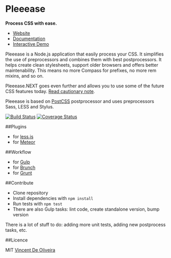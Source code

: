 Pleeease
========

**Process CSS with ease.**

* [Website](http://pleeease.io)
* [Documentation](http://pleeease.io/docs)
* [Interactive Demo](http://pleeease.io/play)

Pleeease is a Node.js application that easily process your CSS. It simplifies the use of preprocessors and combines them with best postprocessors. It helps create clean stylesheets, support older browsers and offers better maintenability. This means no more Compass for prefixes, no more rem mixins, and so on.

Pleeease.NEXT goes even further and allows you to use some of the future CSS features today. [Read cautionary note](http://pleeease.io/docs/#pleeease-next).

Pleeease is based on [PostCSS](https://github.com/ai/postcss) postprocessor and uses preprocessors Sass, LESS and Stylus.

[![Build Status](https://travis-ci.org/iamvdo/pleeease.svg?branch=master)](https://travis-ci.org/iamvdo/pleeease)
[![Coverage Status](https://coveralls.io/repos/iamvdo/pleeease/badge.svg?branch=coverage)](https://coveralls.io/r/iamvdo/pleeease?branch=coverage)

##Plugins
* for [less.js](https://github.com/bassjobsen/less-plugin-pleeease)
* for [Meteor](https://github.com/bassjobsen/less-pleeease)

##Workflow

* for [Gulp](https://github.com/danielhusar/gulp-pleeease)
* for [Brunch](https://github.com/iamvdo/brunch-pleeease)
* for [Grunt](https://github.com/danielhusar/grunt-pleeease)

##Contribute

* Clone repository
* Install dependencies with `npm install`
* Run tests with `npm test`
* There are also Gulp tasks: lint code, create standalone version, bump version

There is a lot of stuff to do: adding more unit tests, adding new postprocess tasks, etc.

##Licence

MIT [Vincent De Oliveira](https://github.com/iamvdo)
